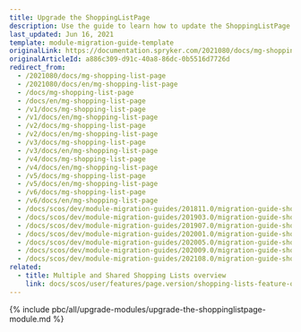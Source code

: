```yaml
---
title: Upgrade the ShoppingListPage
description: Use the guide to learn how to update the ShoppingListPage module to a newer version.
last_updated: Jun 16, 2021
template: module-migration-guide-template
originalLink: https://documentation.spryker.com/2021080/docs/mg-shopping-list-page
originalArticleId: a886c309-d91c-40a8-86dc-0b5516d7726d
redirect_from:
  - /2021080/docs/mg-shopping-list-page
  - /2021080/docs/en/mg-shopping-list-page
  - /docs/mg-shopping-list-page
  - /docs/en/mg-shopping-list-page
  - /v1/docs/mg-shopping-list-page
  - /v1/docs/en/mg-shopping-list-page
  - /v2/docs/mg-shopping-list-page
  - /v2/docs/en/mg-shopping-list-page
  - /v3/docs/mg-shopping-list-page
  - /v3/docs/en/mg-shopping-list-page
  - /v4/docs/mg-shopping-list-page
  - /v4/docs/en/mg-shopping-list-page
  - /v5/docs/mg-shopping-list-page
  - /v5/docs/en/mg-shopping-list-page
  - /v6/docs/mg-shopping-list-page
  - /v6/docs/en/mg-shopping-list-page
  - /docs/scos/dev/module-migration-guides/201811.0/migration-guide-shoppinglistpage.html
  - /docs/scos/dev/module-migration-guides/201903.0/migration-guide-shoppinglistpage.html
  - /docs/scos/dev/module-migration-guides/201907.0/migration-guide-shoppinglistpage.html
  - /docs/scos/dev/module-migration-guides/202001.0/migration-guide-shoppinglistpage.html
  - /docs/scos/dev/module-migration-guides/202005.0/migration-guide-shoppinglistpage.html
  - /docs/scos/dev/module-migration-guides/202009.0/migration-guide-shoppinglistpage.html
  - /docs/scos/dev/module-migration-guides/202108.0/migration-guide-shoppinglistpage.html
related:
  - title: Multiple and Shared Shopping Lists overview
    link: docs/scos/user/features/page.version/shopping-lists-feature-overview/shopping-lists-feature-overview.html
---
```


{% include pbc/all/upgrade-modules/upgrade-the-shoppinglistpage-module.md %} <!-- To edit, see /_includes/pbc/all/upgrade-modules/upgrade-the-shoppinglistpage-module.md -->
